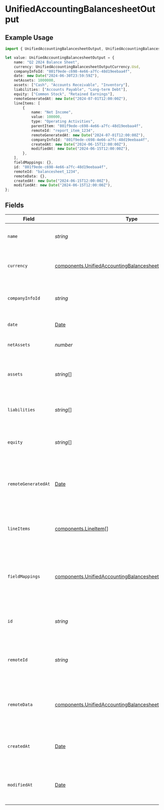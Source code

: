 # UnifiedAccountingBalancesheetOutput

## Example Usage

```typescript
import { UnifiedAccountingBalancesheetOutput, UnifiedAccountingBalancesheetOutputCurrency } from "@panora/sdk/models/components";

let value: UnifiedAccountingBalancesheetOutput = {
    name: "Q2 2024 Balance Sheet",
    currency: UnifiedAccountingBalancesheetOutputCurrency.Usd,
    companyInfoId: "801f9ede-c698-4e66-a7fc-48d19eebaa4f",
    date: new Date("2024-06-30T23:59:59Z"),
    netAssets: 1000000,
    assets: ["Cash", "Accounts Receivable", "Inventory"],
    liabilities: ["Accounts Payable", "Long-term Debt"],
    equity: ["Common Stock", "Retained Earnings"],
    remoteGeneratedAt: new Date("2024-07-01T12:00:00Z"),
    lineItems: [
        {
            name: "Net Income",
            value: 100000,
            type: "Operating Activities",
            parentItem: "801f9ede-c698-4e66-a7fc-48d19eebaa4f",
            remoteId: "report_item_1234",
            remoteGeneratedAt: new Date("2024-07-01T12:00:00Z"),
            companyInfoId: "801f9ede-c698-4e66-a7fc-48d19eebaa4f",
            createdAt: new Date("2024-06-15T12:00:00Z"),
            modifiedAt: new Date("2024-06-15T12:00:00Z"),
        },
    ],
    fieldMappings: {},
    id: "801f9ede-c698-4e66-a7fc-48d19eebaa4f",
    remoteId: "balancesheet_1234",
    remoteData: {},
    createdAt: new Date("2024-06-15T12:00:00Z"),
    modifiedAt: new Date("2024-06-15T12:00:00Z"),
};
```

## Fields

| Field                                                                                                                                      | Type                                                                                                                                       | Required                                                                                                                                   | Description                                                                                                                                | Example                                                                                                                                    |
| ------------------------------------------------------------------------------------------------------------------------------------------ | ------------------------------------------------------------------------------------------------------------------------------------------ | ------------------------------------------------------------------------------------------------------------------------------------------ | ------------------------------------------------------------------------------------------------------------------------------------------ | ------------------------------------------------------------------------------------------------------------------------------------------ |
| `name`                                                                                                                                     | *string*                                                                                                                                   | :heavy_minus_sign:                                                                                                                         | The name of the balance sheet                                                                                                              | Q2 2024 Balance Sheet                                                                                                                      |
| `currency`                                                                                                                                 | [components.UnifiedAccountingBalancesheetOutputCurrency](../../models/components/unifiedaccountingbalancesheetoutputcurrency.md)           | :heavy_minus_sign:                                                                                                                         | The currency used in the balance sheet                                                                                                     | USD                                                                                                                                        |
| `companyInfoId`                                                                                                                            | *string*                                                                                                                                   | :heavy_minus_sign:                                                                                                                         | The UUID of the associated company info                                                                                                    | 801f9ede-c698-4e66-a7fc-48d19eebaa4f                                                                                                       |
| `date`                                                                                                                                     | [Date](https://developer.mozilla.org/en-US/docs/Web/JavaScript/Reference/Global_Objects/Date)                                              | :heavy_minus_sign:                                                                                                                         | The date of the balance sheet                                                                                                              | 2024-06-30T23:59:59Z                                                                                                                       |
| `netAssets`                                                                                                                                | *number*                                                                                                                                   | :heavy_minus_sign:                                                                                                                         | The net assets value                                                                                                                       | 1000000                                                                                                                                    |
| `assets`                                                                                                                                   | *string*[]                                                                                                                                 | :heavy_minus_sign:                                                                                                                         | The list of assets                                                                                                                         | [<br/>"Cash",<br/>"Accounts Receivable",<br/>"Inventory"<br/>]                                                                             |
| `liabilities`                                                                                                                              | *string*[]                                                                                                                                 | :heavy_minus_sign:                                                                                                                         | The list of liabilities                                                                                                                    | [<br/>"Accounts Payable",<br/>"Long-term Debt"<br/>]                                                                                       |
| `equity`                                                                                                                                   | *string*[]                                                                                                                                 | :heavy_minus_sign:                                                                                                                         | The list of equity items                                                                                                                   | [<br/>"Common Stock",<br/>"Retained Earnings"<br/>]                                                                                        |
| `remoteGeneratedAt`                                                                                                                        | [Date](https://developer.mozilla.org/en-US/docs/Web/JavaScript/Reference/Global_Objects/Date)                                              | :heavy_minus_sign:                                                                                                                         | The date when the balance sheet was generated in the remote system                                                                         | 2024-07-01T12:00:00Z                                                                                                                       |
| `lineItems`                                                                                                                                | [components.LineItem](../../models/components/lineitem.md)[]                                                                               | :heavy_minus_sign:                                                                                                                         | The report items associated with this balance sheet                                                                                        |                                                                                                                                            |
| `fieldMappings`                                                                                                                            | [components.UnifiedAccountingBalancesheetOutputFieldMappings](../../models/components/unifiedaccountingbalancesheetoutputfieldmappings.md) | :heavy_minus_sign:                                                                                                                         | The custom field mappings of the object between the remote 3rd party & Panora                                                              | {<br/>"custom_field_1": "value1",<br/>"custom_field_2": "value2"<br/>}                                                                     |
| `id`                                                                                                                                       | *string*                                                                                                                                   | :heavy_minus_sign:                                                                                                                         | The UUID of the balance sheet record                                                                                                       | 801f9ede-c698-4e66-a7fc-48d19eebaa4f                                                                                                       |
| `remoteId`                                                                                                                                 | *string*                                                                                                                                   | :heavy_minus_sign:                                                                                                                         | The remote ID of the balance sheet in the context of the 3rd Party                                                                         | balancesheet_1234                                                                                                                          |
| `remoteData`                                                                                                                               | [components.UnifiedAccountingBalancesheetOutputRemoteData](../../models/components/unifiedaccountingbalancesheetoutputremotedata.md)       | :heavy_minus_sign:                                                                                                                         | The remote data of the balance sheet in the context of the 3rd Party                                                                       | {<br/>"raw_data": {<br/>"additional_field": "some value"<br/>}<br/>}                                                                       |
| `createdAt`                                                                                                                                | [Date](https://developer.mozilla.org/en-US/docs/Web/JavaScript/Reference/Global_Objects/Date)                                              | :heavy_minus_sign:                                                                                                                         | The created date of the balance sheet record                                                                                               | 2024-06-15T12:00:00Z                                                                                                                       |
| `modifiedAt`                                                                                                                               | [Date](https://developer.mozilla.org/en-US/docs/Web/JavaScript/Reference/Global_Objects/Date)                                              | :heavy_minus_sign:                                                                                                                         | The last modified date of the balance sheet record                                                                                         | 2024-06-15T12:00:00Z                                                                                                                       |